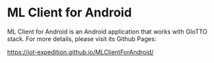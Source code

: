 # ML Client for Android
ML Client for Android is an Android application that works with GIoTTO stack.
For more details, please visit its Github Pages:

https://iot-expedition.github.io/MLClientForAndroid/
